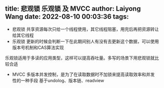 title: 悲观锁 乐观锁 及 MVCC
author: Laiyong Wang
date: 2022-08-10 00:03:36
tags:
---
- 悲观锁
共享资源每次只给一个线程使用，其它线程阻塞，用完后再把资源转让给其它线程
- 乐观锁
更新的时候会判断一下在此期间别人有没有去更新这个数据，可以使用版本号机制和CAS算法实现

乐观锁适用于多读的应用类型，这样可以提高吞吐量。多写的场景下用悲观锁就比较合适

- MVCC
多版本并发控制，是为了在读取数据时不加锁来提高读取效率和并发性的一种手段
基于undolog、版本链、readview

